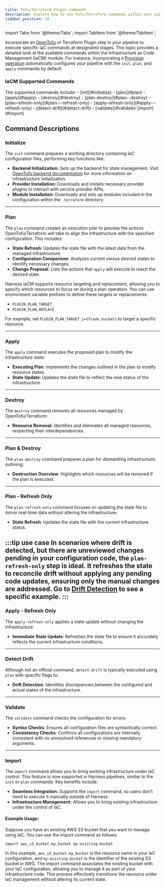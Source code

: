 ```yaml
---
title: Tofu/Terraform Plugin Commands
description: Explore how to use Tofu/Terraform commands within your pipelines effectively.
sidebar_position: 10
---
```


import Tabs from '@theme/Tabs';
import TabItem from '@theme/TabItem';

Incorporate an [OpenTofu](https://opentofu.org/) or Terraform Plugin step in your pipeline to execute specific IaC commands at designated stages. This topic provides a detailed look at the available commands within the Infrastructure as Code Management (IaCM) module. For instance, incorporating a [Provision operation](/docs/infra-as-code-management/workspaces/provision-workspace) automatically configures your pipeline with the `init`, `plan`, and `apply` commands by default.

### IaCM Supported Commands
<Tabs>
<TabItem value="Supported commands">
The supported commands include:
- [init](#initialize)
- [plan](#plan)
- [apply](#apply)
- [destroy](#destroy)
- [plan-destroy](#plan--destroy)
- [plan-refresh-only](#plan---refresh-only)
- [apply-refresh-only](#apply---refresh-only)
- [detect-drift](#detect-drift)
- [validate](#validate)
[import](#import)
</TabItem>
<TabItem value="Add a new command step">
<DocVideo src="https://app.tango.us/app/embed/732528d2-2863-4c7c-8951-12459f301c6c" title="Harness IaCM: Add an OpenTofu or Terraform command step to your pipeline" />
</TabItem>
</Tabs>

## Command Descriptions
### Initialize
The `init` command prepares a working directory containing IaC configuration files, performing key functions like:

- **Backend Initialization:** Sets up the backend for state management. Visit [OpenTofu backend documentation](https://opentofu.org/docs/language/settings/backends/configuration/) for more information on infrastructure initialization.
- **Provider Installation:** Downloads and installs necessary provider plugins to interact with service provider APIs.
- **Module Installation:** Downloads and sets up modules included in the configuration within the `.terraform` directory.
---

### Plan
The `plan` command creates an execution plan to preview the actions OpenTofu/Terraform will take to align the infrastructure with the specified configuration. This includes:
- **State Refresh**: Updates the state file with the latest data from the managed infrastructure.
- **Configuration Comparison**: Analyzes current versus desired states to identify necessary changes.
- **Change Proposal**: Lists the actions that `apply` will execute to reach the desired state.

Harness IaCM supports resource targeting and replacement, allowing you to specify which resources to focus on during a plan operation. You can use environment variable prefixes to define these targets or replacements:
- `PLUGIN_PLAN_TARGET_`
- `PLUGIN_PLAN_REPLACE_`

For example, set `PLUGIN_PLAN_TARGET_1=tfcode.bucket1` to target a specific resource.

---

### Apply
The `apply` command executes the proposed plan to modify the infrastructure state:
- **Executing Plan**: Implements the changes outlined in the plan to modify resource states.
- **State Update**: Updates the state file to reflect the new status of the infrastructure.
---

### Destroy
The `destroy` command removes all resources managed by OpenTofu/Terraform:
- **Resource Removal**: Identifies and eliminates all managed resources, respecting their interdependencies.
---

### Plan & Destroy
The `plan-destroy` command prepares a plan for dismantling infrastructure, outlining:
- **Destruction Overview**: Highlights which resources will be removed if the plan is executed.
---

### Plan - Refresh Only
The `plan-refresh-only` command focuses on updating the state file to mirror real-time data without altering the infrastructure:
- **State Refresh**: Updates the state file with the current infrastructure status.

:::tip use case
In scenarios where drift is detected, but there are unreviewed changes pending in your configuration code, the `plan-refresh-only` step is ideal. It refreshes the state to reconcile drift without applying any pending code updates, ensuring only the manual changes are addressed. Go to [Drift Detection](/docs/infra-as-code-management/pipelines/operations/drift-detection#handle-drift) to see a specific example.
:::
---

### Apply - Refresh Only
The `apply-refresh-only` applies a state update without changing the infrastructure:
- **Immediate State Update**: Refreshes the state file to ensure it accurately reflects the current infrastructure conditions.
---

### Detect Drift
Although not an official command, `detect-drift` is typically executed using `plan` with specific flags to:
- **Drift Detection**: Identifies discrepancies between the configured and actual states of the infrastructure.
---

### Validate
The `validate` command checks the configuration for errors:
- **Syntax Checks**: Ensures all configuration files are syntactically correct.
- **Consistency Checks**: Confirms all configurations are internally consistent with no unresolved references or missing mandatory arguments.
---

### Import
The `import` command allows you to bring existing infrastructure under IaC control. This feature is now supported in Harness pipelines, similar to the `init` or `plan` commands. Key benefits include:

- **Seamless Integration:** Supports the `import` command, so users don't need to execute it manually outside of Harness.
- **Infrastructure Management:** Allows you to bring existing infrastructure under the control of IaC.

#### Example Usage:
Suppose you have an existing AWS S3 bucket that you want to manage using IaC. You can use the import command as follows:

```hcl
import aws_s3_bucket.my_bucket my-existing-bucket
```

In this example, `aws_s3_bucket.my_bucket` is the resource name in your IaC configuration, and `my-existing-bucket` is the identifier of the existing S3 bucket in AWS. The import command associates the existing bucket with your IaC configuration, allowing you to manage it as part of your infrastructure code. This process effectively transitions the resource under IaC management without altering its current state.
